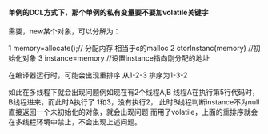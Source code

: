 #### 单例的DCL方式下，那个单例的私有变量要不要加volatile关键字

需要，new某个对象，可以分解为：

1 memory=allocate();// 分配内存 相当于c的malloc 2 ctorInstanc(memory) //初始化对象 3 instance=memory //设置instance指向刚分配的地址

在编译器运行时，可能会出现重排序 从1-2-3 排序为1-3-2

如此在多线程下就会出现问题例如现在有2个线程A,B 线程A在执行第5行代码时，B线程进来，而此时A执行了 1和3，没有执行2， 此时B线程判断instance不为null 直接返回一个未初始化的对象，就会出现问题 而用了volatile，上面的重排序就会在多线程环境中禁止，不会出现上述问题。